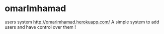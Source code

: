 # omarlmhamad
users system
http://omarlmhamad.herokuapp.com/
A simple system to add users and have control over them ! 
